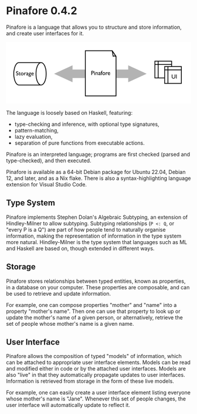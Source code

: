 # Pinafore 0.4.2

Pinafore is a language that allows you to structure and store information, and create user interfaces for it.

![Information](img/information.png)

The language is loosely based on Haskell, featuring:

* type-checking and inference, with optional type signatures,
* pattern-matching,
* lazy evaluation,
* separation of pure functions from executable actions.

Pinafore is an interpreted language; programs are first checked (parsed and type-checked), and then executed.

Pinafore is available as a 64-bit Debian package for Ubuntu 22.04, Debian 12, and later, and as a Nix flake.
There is also a syntax-highlighting language extension for Visual Studio Code.

## Type System

Pinafore implements Stephen Dolan's Algebraic Subtyping, an extension of Hindley-Milner to allow subtyping.
Subtyping relationships (`P <: Q`, or "every P is a Q") are part of how people tend to naturally organise information,
making the representation of information in the type system more natural.
Hindley-Milner is the type system that languages such as ML and Haskell are based on, though extended in different ways.

## Storage

Pinafore stores relationships between typed entities, known as properties, in a database on your computer.
These properties are composable, and can be used to retrieve and update information.

For example, one can compose properties "mother" and "name" into a property "mother's name".
Then one can use that property to look up or update the mother's name of a given person,
or alternatively, retrieve the set of people whose mother's name is a given name.

## User Interface

Pinafore allows the composition of typed "models" of information, which can be attached to appropriate user interface elements.
Models can be read and modified either in code or by the attached user interfaces.
Models are also "live" in that they automatically propagate updates to user interfaces.
Information is retrieved from storage in the form of these live models.

For example, one can easily create a user interface element listing everyone whose mother's name is "Jane".
Whenever this set of people changes, the user interface will automatically update to reflect it.
